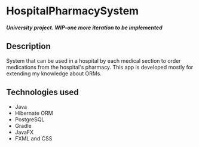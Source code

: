 # HospitalPharmacySystem

***University project. WIP-one more iteration to be implemented***

## Description

System that can be used in a hospital by each medical section to order medications from the hospital's pharmacy. This app is developed mostly for extending my knowledge about ORMs.

## Technologies used

- Java
- Hibernate ORM
- PostgreSQL
- Gradle
- JavaFX
- FXML and CSS
